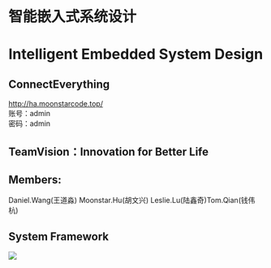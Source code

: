 #  智能嵌入式系统设计  
# Intelligent Embedded System Design
## ConnectEverything
   http://ha.moonstarcode.top/  
   账号：admin  
   密码：admin 
   
## TeamVision：Innovation for Better Life  
## Members:
   Daniel.Wang(王道淼) Moonstar.Hu(胡文兴) Leslie.Lu(陆鑫奇)Tom.Qian(钱伟杭) 
 

## System Framework

![](https://moonstarimg.oss-cn-hangzhou.aliyuncs.com/img/SmartHome1.png)




